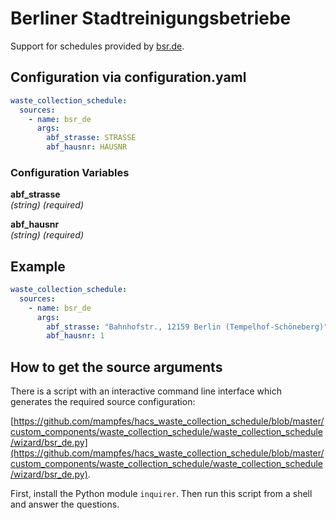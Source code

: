 # Berliner Stadtreinigungsbetriebe

Support for schedules provided by [bsr.de](https://www.bsr.de/).

## Configuration via configuration.yaml

```yaml
waste_collection_schedule:
  sources:
    - name: bsr_de
      args:
        abf_strasse: STRASSE
        abf_hausnr: HAUSNR
```

### Configuration Variables

**abf_strasse**  
*(string) (required)*

**abf_hausnr**  
*(string) (required)*

## Example

```yaml
waste_collection_schedule:
  sources:
    - name: bsr_de
      args:
        abf_strasse: "Bahnhofstr., 12159 Berlin (Tempelhof-Schöneberg)"
        abf_hausnr: 1
```

## How to get the source arguments

There is a script with an interactive command line interface which generates the required source configuration:

[https://github.com/mampfes/hacs_waste_collection_schedule/blob/master/custom_components/waste_collection_schedule/waste_collection_schedule/wizard/bsr_de.py](https://github.com/mampfes/hacs_waste_collection_schedule/blob/master/custom_components/waste_collection_schedule/waste_collection_schedule/wizard/bsr_de.py).

First, install the Python module `inquirer`. Then run this script from a shell and answer the questions.
